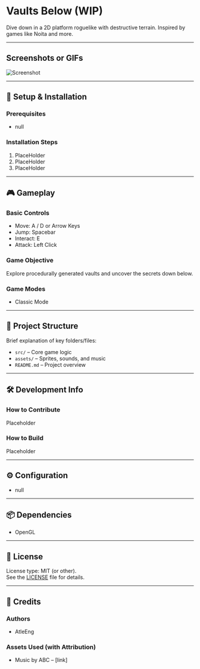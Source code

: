 # Vaults Below (WIP)

Dive down in a 2D platform roguelike with destructive terrain. Inspired by games like Noita and more.

---

## Screenshots or GIFs

<!-- Add your images or gifs below -->
![Screenshot](link-to-screenshot.png)

---

## 🔧 Setup & Installation

### Prerequisites
- null

### Installation Steps
1. PlaceHolder
2. PlaceHolder
3. PlaceHolder

---

## 🎮 Gameplay

### Basic Controls
- Move: A / D or Arrow Keys  
- Jump: Spacebar  
- Interact: E  
- Attack: Left Click  

### Game Objective
Explore procedurally generated vaults and uncover the secrets down below.

### Game Modes
- Classic Mode

---

## 📁 Project Structure

Brief explanation of key folders/files:

- `src/` – Core game logic  
- `assets/` – Sprites, sounds, and music    
- `README.md` – Project overview  

---

## 🛠️ Development Info

### How to Contribute
Placeholder

### How to Build
Placeholder

---

## ⚙️ Configuration

- null

---

## 📦 Dependencies

- OpenGL

---

## 📄 License

License type: MIT (or other).  
See the [LICENSE](./LICENSE) file for details.

---

## 🤝 Credits

### Authors
- AtleEng

### Assets Used (with Attribution)
- Music by ABC – [link]